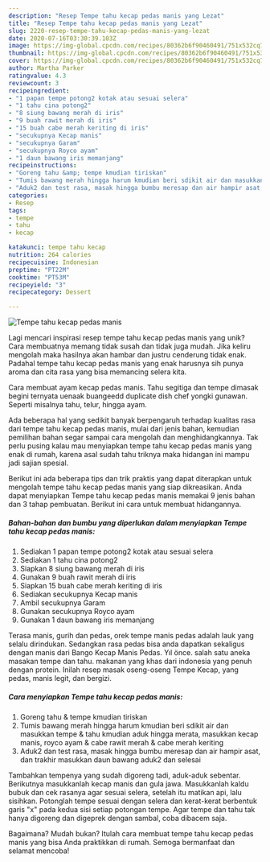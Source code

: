 ```yaml
---
description: "Resep Tempe tahu kecap pedas manis yang Lezat"
title: "Resep Tempe tahu kecap pedas manis yang Lezat"
slug: 2220-resep-tempe-tahu-kecap-pedas-manis-yang-lezat
date: 2020-07-16T03:30:39.103Z
image: https://img-global.cpcdn.com/recipes/80362b6f90460491/751x532cq70/tempe-tahu-kecap-pedas-manis-foto-resep-utama.jpg
thumbnail: https://img-global.cpcdn.com/recipes/80362b6f90460491/751x532cq70/tempe-tahu-kecap-pedas-manis-foto-resep-utama.jpg
cover: https://img-global.cpcdn.com/recipes/80362b6f90460491/751x532cq70/tempe-tahu-kecap-pedas-manis-foto-resep-utama.jpg
author: Martha Parker
ratingvalue: 4.3
reviewcount: 3
recipeingredient:
- "1 papan tempe potong2 kotak atau sesuai selera"
- "1 tahu cina potong2"
- "8 siung bawang merah di iris"
- "9 buah rawit merah di iris"
- "15 buah cabe merah keriting di iris"
- "secukupnya Kecap manis"
- "secukupnya Garam"
- "secukupnya Royco ayam"
- "1 daun bawang iris memanjang"
recipeinstructions:
- "Goreng tahu &amp; tempe kmudian tiriskan"
- "Tumis bawang merah hingga harum kmudian beri sdikit air dan masukkan tempe &amp; tahu kmudian aduk hingga merata, masukkan kecap manis, royco ayam &amp; cabe rawit merah &amp; cabe merah keriting"
- "Aduk2 dan test rasa, masak hingga bumbu meresap dan air hampir asat, dan trakhir masukkan daun bawang aduk2 dan selesai"
categories:
- Resep
tags:
- tempe
- tahu
- kecap

katakunci: tempe tahu kecap 
nutrition: 264 calories
recipecuisine: Indonesian
preptime: "PT22M"
cooktime: "PT53M"
recipeyield: "3"
recipecategory: Dessert

---
```



![Tempe tahu kecap pedas manis](https://img-global.cpcdn.com/recipes/80362b6f90460491/751x532cq70/tempe-tahu-kecap-pedas-manis-foto-resep-utama.jpg)

Lagi mencari inspirasi resep tempe tahu kecap pedas manis yang unik? Cara membuatnya memang tidak susah dan tidak juga mudah. Jika keliru mengolah maka hasilnya akan hambar dan justru cenderung tidak enak. Padahal tempe tahu kecap pedas manis yang enak harusnya sih punya aroma dan cita rasa yang bisa memancing selera kita.

Cara membuat ayam kecap pedas manis. Tahu segitiga dan tempe dimasak begini ternyata uenaak buangeedd duplicate dish chef yongki gunawan. Seperti misalnya tahu, telur, hingga ayam.

Ada beberapa hal yang sedikit banyak berpengaruh terhadap kualitas rasa dari tempe tahu kecap pedas manis, mulai dari jenis bahan, kemudian pemilihan bahan segar sampai cara mengolah dan menghidangkannya. Tak perlu pusing kalau mau menyiapkan tempe tahu kecap pedas manis yang enak di rumah, karena asal sudah tahu triknya maka hidangan ini mampu jadi sajian spesial.


Berikut ini ada beberapa tips dan trik praktis yang dapat diterapkan untuk mengolah tempe tahu kecap pedas manis yang siap dikreasikan. Anda dapat menyiapkan Tempe tahu kecap pedas manis memakai 9 jenis bahan dan 3 tahap pembuatan. Berikut ini cara untuk membuat hidangannya.

<!--inarticleads1-->

##### Bahan-bahan dan bumbu yang diperlukan dalam menyiapkan Tempe tahu kecap pedas manis:

1. Sediakan 1 papan tempe potong2 kotak atau sesuai selera
1. Sediakan 1 tahu cina potong2
1. Siapkan 8 siung bawang merah di iris
1. Gunakan 9 buah rawit merah di iris
1. Siapkan 15 buah cabe merah keriting di iris
1. Sediakan secukupnya Kecap manis
1. Ambil secukupnya Garam
1. Gunakan secukupnya Royco ayam
1. Gunakan 1 daun bawang iris memanjang


Terasa manis, gurih dan pedas, orek tempe manis pedas adalah lauk yang selalu dirindukan. Sedangkan rasa pedas bisa anda dapatkan sekaligus dengan manis dari Bango Kecap Manis Pedas. Yıl önce. salah satu aneka masakan tempe dan tahu. makanan yang khas dari indonesia yang penuh dengan protein. Inilah resep masak oseng-oseng Tempe Kecap, yang pedas, manis legit, dan bergizi. 

<!--inarticleads2-->

##### Cara menyiapkan Tempe tahu kecap pedas manis:

1. Goreng tahu &amp; tempe kmudian tiriskan
1. Tumis bawang merah hingga harum kmudian beri sdikit air dan masukkan tempe &amp; tahu kmudian aduk hingga merata, masukkan kecap manis, royco ayam &amp; cabe rawit merah &amp; cabe merah keriting
1. Aduk2 dan test rasa, masak hingga bumbu meresap dan air hampir asat, dan trakhir masukkan daun bawang aduk2 dan selesai


Tambahkan tempenya yang sudah digoreng tadi, aduk-aduk sebentar. Berikutnya masukkanlah kecap manis dan gula jawa. Masukkanlah kaldu bubuk dan cek rasanya agar sesuai selera, setelah itu matikan api, lalu sisihkan. Potonglah tempe sesuai dengan selera dan kerat-kerat berbentuk garis &#34;x&#34; pada kedua sisi setiap potongan tempe. Agar tempe dan tahu tak hanya digoreng dan digeprek dengan sambal, coba dibacem saja. 

Bagaimana? Mudah bukan? Itulah cara membuat tempe tahu kecap pedas manis yang bisa Anda praktikkan di rumah. Semoga bermanfaat dan selamat mencoba!
